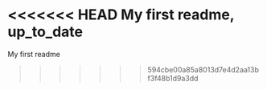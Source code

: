 <<<<<<< HEAD
My first readme,
up_to_date
=======
My first readme

>>>>>>> 594cbe00a85a8013d7e4d2aa13bf3f48b1d9a3dd
